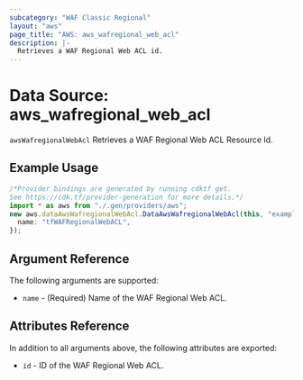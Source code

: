 ```yaml
---
subcategory: "WAF Classic Regional"
layout: "aws"
page_title: "AWS: aws_wafregional_web_acl"
description: |-
  Retrieves a WAF Regional Web ACL id.
---
```


# Data Source: aws\_wafregional\_web\_acl

`awsWafregionalWebAcl` Retrieves a WAF Regional Web ACL Resource Id.

## Example Usage

```typescript
/*Provider bindings are generated by running cdktf get.
See https://cdk.tf/provider-generation for more details.*/
import * as aws from "./.gen/providers/aws";
new aws.dataAwsWafregionalWebAcl.DataAwsWafregionalWebAcl(this, "example", {
  name: "tfWAFRegionalWebACL",
});

```

## Argument Reference

The following arguments are supported:

* `name` - (Required) Name of the WAF Regional Web ACL.

## Attributes Reference

In addition to all arguments above, the following attributes are exported:

* `id` - ID of the WAF Regional Web ACL.
